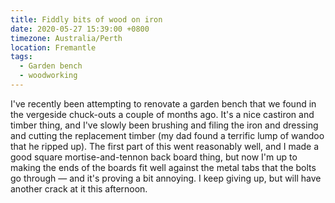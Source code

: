```yaml
---
title: Fiddly bits of wood on iron
date: 2020-05-27 15:39:00 +0800
timezone: Australia/Perth
location: Fremantle
tags:
  - Garden bench
  - woodworking
---
```

I've recently been attempting to renovate a garden bench that we found in the vergeside chuck-outs a couple of months ago.
It's a nice castiron and timber thing, and I've slowly been brushing and filing the iron
and dressing and cutting the replacement timber (my dad found a terrific lump of wandoo that he ripped up).
The first part of this went reasonably well, and I made a good square mortise-and-tennon back board thing,
but now I'm up to making the ends of the boards fit well against the metal tabs that the bolts go through
— and it's proving a bit annoying.
I keep giving up, but will have another crack at it this afternoon.
